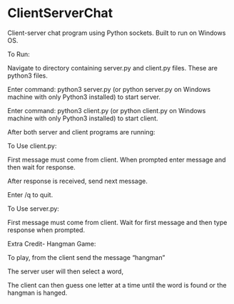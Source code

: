# ClientServerChat
Client-server chat program using Python sockets. Built to run on Windows OS.
 

To Run: 

Navigate to directory containing server.py and client.py files. These are python3 files. 

Enter command: python3 server.py (or python server.py  on Windows machine with only Python3 installed) to start server. 

Enter command: python3 client.py (or python client.py  on Windows machine with only Python3 installed) to start client. 

After both server and client programs are running: 

To Use client.py: 

First message must come from client. When prompted enter message and then wait for response. 

After response is received, send next message. 

Enter /q to quit. 

 

To Use server.py: 

First message must come from client. Wait for first message and then type response when prompted. 

 

Extra Credit- Hangman Game: 

To play, from the client send the message “hangman” 

The server user will then select a word, 

The client can then guess one letter at a time until the word is found or the hangman is hanged. 

 

 

 
